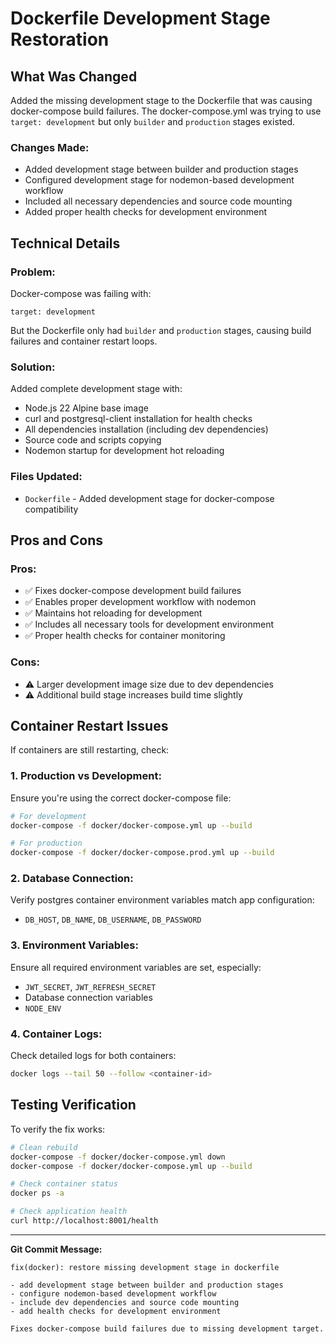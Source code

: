 # Dockerfile Development Stage Restoration

## What Was Changed

Added the missing development stage to the Dockerfile that was causing docker-compose build failures. The docker-compose.yml was trying to use `target: development` but only `builder` and `production` stages existed.

### Changes Made:

- Added development stage between builder and production stages
- Configured development stage for nodemon-based development workflow
- Included all necessary dependencies and source code mounting
- Added proper health checks for development environment

## Technical Details

### Problem:

Docker-compose was failing with:

```
target: development
```

But the Dockerfile only had `builder` and `production` stages, causing build failures and container restart loops.

### Solution:

Added complete development stage with:

- Node.js 22 Alpine base image
- curl and postgresql-client installation for health checks
- All dependencies installation (including dev dependencies)
- Source code and scripts copying
- Nodemon startup for development hot reloading

### Files Updated:

- `Dockerfile` - Added development stage for docker-compose compatibility

## Pros and Cons

### Pros:

- ✅ Fixes docker-compose development build failures
- ✅ Enables proper development workflow with nodemon
- ✅ Maintains hot reloading for development
- ✅ Includes all necessary tools for development environment
- ✅ Proper health checks for container monitoring

### Cons:

- ⚠️ Larger development image size due to dev dependencies
- ⚠️ Additional build stage increases build time slightly

## Container Restart Issues

If containers are still restarting, check:

### 1. Production vs Development:

Ensure you're using the correct docker-compose file:

```bash
# For development
docker-compose -f docker/docker-compose.yml up --build

# For production
docker-compose -f docker/docker-compose.prod.yml up --build
```

### 2. Database Connection:

Verify postgres container environment variables match app configuration:

- `DB_HOST`, `DB_NAME`, `DB_USERNAME`, `DB_PASSWORD`

### 3. Environment Variables:

Ensure all required environment variables are set, especially:

- `JWT_SECRET`, `JWT_REFRESH_SECRET`
- Database connection variables
- `NODE_ENV`

### 4. Container Logs:

Check detailed logs for both containers:

```bash
docker logs --tail 50 --follow <container-id>
```

## Testing Verification

To verify the fix works:

```bash
# Clean rebuild
docker-compose -f docker/docker-compose.yml down
docker-compose -f docker/docker-compose.yml up --build

# Check container status
docker ps -a

# Check application health
curl http://localhost:8001/health
```

---

**Git Commit Message:**

```
fix(docker): restore missing development stage in dockerfile

- add development stage between builder and production stages
- configure nodemon-based development workflow
- include dev dependencies and source code mounting
- add health checks for development environment

Fixes docker-compose build failures due to missing development target.
```

